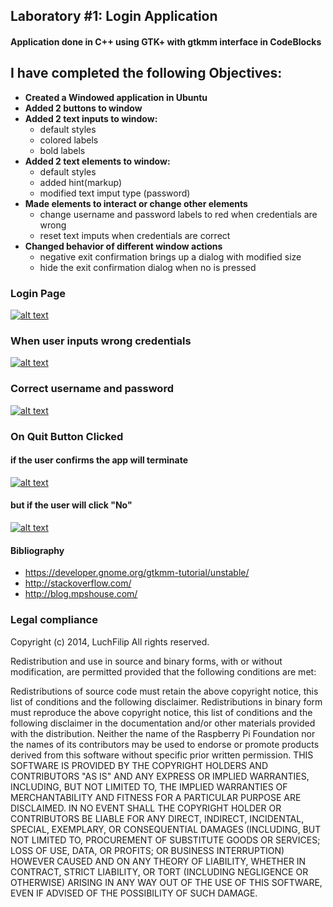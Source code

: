   <div id="readme" class="blob instapaper_body">
    <article class="markdown-body entry-content" itemprop="mainContentOfPage"><h1>
<a name="laboratory-1-login-application" class="anchor" href="#laboratory-1-login-application"><span class="octicon octicon-link"></span></a>Laboratory #1: Login Application</h1>

<h4>
<a name="application-done-in-c-using-gtk-with-gtkmm-interface-in-codeblocks" class="anchor" href="#application-done-in-c-using-gtk-with-gtkmm-interface-in-codeblocks"><span class="octicon octicon-link"></span></a>Application done in C++ using GTK+ with gtkmm interface in CodeBlocks</h4>

<h2>
<a name="i-have-completed-the-following-objectives" class="anchor" href="#i-have-completed-the-following-objectives"><span class="octicon octicon-link"></span></a>I have completed the following Objectives:</h2>

<ul>
<li><b>Created a Windowed application in Ubuntu</b></li>
<li>
<b>Added 2 buttons to window</b> </li>
<li>
<b>Added 2 text inputs to window: </b> 

<ul>
<li>default styles</li>
<li>colored labels</li>
<li>bold labels</li>
</ul>
</li>
<li>
<b>Added 2 text elements to window:</b> 
<ul>
<li>default styles</li>
<li>added hint(markup)</li>
<li>modified text imput type (password)</li>
</ul>
</li>
<li>
<b>Made elements to interact or change other elements</b>

<ul>
<li>change username and password labels to red when credentials are wrong</li>
<li>reset text imputs when credentials are correct</li>
</ul>
</li>
<li>
<b>Changed behavior of different window actions</b>

<ul>
<li>negative exit confirmation brings up a dialog with modified size</li>
<li>hide the exit confirmation dialog when no is pressed</li>
</ul>
</li>
</ul><h3>
<a name="login-page" class="anchor" href="#login-page"><span class="octicon octicon-link"></span></a>Login Page</h3>

<p><a href="https://github-camo.global.ssl.fastly.net/659cb45eaa8e6e32d6f96969785edbd519d0887c/68747470733a2f2f646c2e64726f70626f7875736572636f6e74656e742e636f6d2f752f3130343537333536362f53637265656e73686f7425323066726f6d253230323031342d30322d31362532303230253341323625334132342e706e67" target="_blank"><img src="https://github-camo.global.ssl.fastly.net/659cb45eaa8e6e32d6f96969785edbd519d0887c/68747470733a2f2f646c2e64726f70626f7875736572636f6e74656e742e636f6d2f752f3130343537333536362f53637265656e73686f7425323066726f6d253230323031342d30322d31362532303230253341323625334132342e706e67" alt="alt text" title="Main Login Window" data-canonical-src="https://dl.dropboxusercontent.com/u/104573566/Screenshot%20from%202014-02-16%2020%3A26%3A24.png" style="max-width:100%;"></a></p>

<h3>
<a name="when-user-inputs-wrong-credentials" class="anchor" href="#when-user-inputs-wrong-credentials"><span class="octicon octicon-link"></span></a>When user inputs wrong credentials</h3>

<p><a href="https://github-camo.global.ssl.fastly.net/f56f02fd3ff827da94df45b20ab83ebff9b56d2e/68747470733a2f2f646c2e64726f70626f7875736572636f6e74656e742e636f6d2f752f3130343537333536362f53637265656e73686f7425323066726f6d253230323031342d30322d31362532303230253341343025334135302e706e67" target="_blank"><img src="https://github-camo.global.ssl.fastly.net/f56f02fd3ff827da94df45b20ab83ebff9b56d2e/68747470733a2f2f646c2e64726f70626f7875736572636f6e74656e742e636f6d2f752f3130343537333536362f53637265656e73686f7425323066726f6d253230323031342d30322d31362532303230253341343025334135302e706e67" alt="alt text" title="Wrong Credentials" data-canonical-src="https://dl.dropboxusercontent.com/u/104573566/Screenshot%20from%202014-02-16%2020%3A40%3A50.png" style="max-width:100%;"></a></p>

<h3>
<a name="correct-username-and-password" class="anchor" href="#correct-username-and-password"><span class="octicon octicon-link"></span></a>Correct username and password</h3>

<p><a href="https://github-camo.global.ssl.fastly.net/9bc62bfe0e8a8631081bf3e7bee5b7f72a9e4e96/68747470733a2f2f646c2e64726f70626f7875736572636f6e74656e742e636f6d2f752f3130343537333536362f53637265656e73686f7425323066726f6d253230323031342d30322d31362532303230253341323725334134362e706e67" target="_blank"><img src="https://github-camo.global.ssl.fastly.net/9bc62bfe0e8a8631081bf3e7bee5b7f72a9e4e96/68747470733a2f2f646c2e64726f70626f7875736572636f6e74656e742e636f6d2f752f3130343537333536362f53637265656e73686f7425323066726f6d253230323031342d30322d31362532303230253341323725334134362e706e67" alt="alt text" title="Login Successfully" data-canonical-src="https://dl.dropboxusercontent.com/u/104573566/Screenshot%20from%202014-02-16%2020%3A27%3A46.png" style="max-width:100%;"></a></p>

<h3>
<a name="on-quit-button-clicked" class="anchor" href="#on-quit-button-clicked"><span class="octicon octicon-link"></span></a>On Quit Button Clicked</h3>

<h4>
<a name="if-the-user-confirms-the-app-will-terminate" class="anchor" href="#if-the-user-confirms-the-app-will-terminate"><span class="octicon octicon-link"></span></a>if the user confirms the app will terminate</h4>

<p><a href="https://github-camo.global.ssl.fastly.net/8f720e74570f2ea2c25fd1fd2232b784e68d973a/68747470733a2f2f646c2e64726f70626f7875736572636f6e74656e742e636f6d2f752f3130343537333536362f53637265656e73686f7425323066726f6d253230323031342d30322d31362532303230253341323725334135392e706e67" target="_blank"><img src="https://github-camo.global.ssl.fastly.net/8f720e74570f2ea2c25fd1fd2232b784e68d973a/68747470733a2f2f646c2e64726f70626f7875736572636f6e74656e742e636f6d2f752f3130343537333536362f53637265656e73686f7425323066726f6d253230323031342d30322d31362532303230253341323725334135392e706e67" alt="alt text" title="Quit Confirmation" data-canonical-src="https://dl.dropboxusercontent.com/u/104573566/Screenshot%20from%202014-02-16%2020%3A27%3A59.png" style="max-width:100%;"></a></p>

<h4>
<a name="but-if-the-user-will-click-no" class="anchor" href="#but-if-the-user-will-click-no"><span class="octicon octicon-link"></span></a>but if the user will click "No"</h4>

<p><a href="https://github-camo.global.ssl.fastly.net/fc263c490509a5dad805f888264ac7a166f37a09/68747470733a2f2f646c2e64726f70626f7875736572636f6e74656e742e636f6d2f752f3130343537333536362f53637265656e73686f7425323066726f6d253230323031342d30322d31362532303230253341323825334131332e706e67" target="_blank"><img src="https://github-camo.global.ssl.fastly.net/fc263c490509a5dad805f888264ac7a166f37a09/68747470733a2f2f646c2e64726f70626f7875736572636f6e74656e742e636f6d2f752f3130343537333536362f53637265656e73686f7425323066726f6d253230323031342d30322d31362532303230253341323825334131332e706e67" alt="alt text" title="No Clicked" data-canonical-src="https://dl.dropboxusercontent.com/u/104573566/Screenshot%20from%202014-02-16%2020%3A28%3A13.png" style="max-width:100%;"></a></p>

<h4>
<a name="bibliography" class="anchor" href="#bibliography"><span class="octicon octicon-link"></span></a>Bibliography</h4>

<ul>
<li><a href="https://developer.gnome.org/gtkmm-tutorial/unstable/">https://developer.gnome.org/gtkmm-tutorial/unstable/</a></li>
<li><a href="http://stackoverflow.com/">http://stackoverflow.com/</a></li>
<li><a href="http://blog.mpshouse.com/">http://blog.mpshouse.com/</a></li>
</ul><h3>
<a name="legal-compliance" class="anchor" href="#legal-compliance"><span class="octicon octicon-link"></span></a>Legal compliance</h3>

<p>Copyright (c) 2014, LuchFilip
All rights reserved.</p>

<p>Redistribution and use in source and binary forms, with or without modification, are permitted provided that the following conditions are met:</p>

<p>Redistributions of source code must retain the above copyright notice, this list of conditions and the following disclaimer.
Redistributions in binary form must reproduce the above copyright notice, this list of conditions and the following disclaimer in the documentation and/or other materials provided with the distribution.
Neither the name of the Raspberry Pi Foundation nor the names of its contributors may be used to endorse or promote products derived from this software without specific prior written permission.
THIS SOFTWARE IS PROVIDED BY THE COPYRIGHT HOLDERS AND CONTRIBUTORS "AS IS" AND ANY EXPRESS OR IMPLIED WARRANTIES, INCLUDING, BUT NOT LIMITED TO, THE IMPLIED WARRANTIES OF MERCHANTABILITY AND FITNESS FOR A PARTICULAR PURPOSE ARE DISCLAIMED. IN NO EVENT SHALL THE COPYRIGHT HOLDER OR CONTRIBUTORS BE LIABLE FOR ANY DIRECT, INDIRECT, INCIDENTAL, SPECIAL, EXEMPLARY, OR CONSEQUENTIAL DAMAGES (INCLUDING, BUT NOT LIMITED TO, PROCUREMENT OF SUBSTITUTE GOODS OR SERVICES; LOSS OF USE, DATA, OR PROFITS; OR BUSINESS INTERRUPTION) HOWEVER CAUSED AND ON ANY THEORY OF LIABILITY, WHETHER IN CONTRACT, STRICT LIABILITY, OR TORT (INCLUDING NEGLIGENCE OR OTHERWISE) ARISING IN ANY WAY OUT OF THE USE OF THIS SOFTWARE, EVEN IF ADVISED OF THE POSSIBILITY OF SUCH DAMAGE.</p></article>
  </div>

  </div>
</div>

